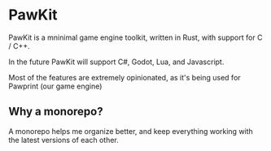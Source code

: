 # PawKit

PawKit is a mninimal game engine toolkit, written in Rust, with support for C / C++.

In the future PawKit will support C#, Godot, Lua, and Javascript.

Most of the features are extremely opinionated, as it's being used for Pawprint (our game engine)

## Why a monorepo?

A monorepo helps me organize better, and keep everything working with the latest versions of each other.
